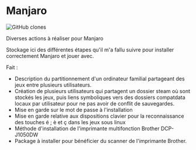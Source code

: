 # Manjaro

![GitHub clones](https://img.shields.io/endpoint?url=https://gist.githubusercontent.com/Leloinadrass/520a3a5429dafb951b4ba4ff530ff1c0/raw/cloneCount.json)



Diverses actions à réaliser pour Manjaro

Stockage ici des différentes étapes qu'il m'a fallu suivre pour installer correctement Manjaro et jouer avec.

Fait :
- Description du partitionnement d'un ordinateur familial partageant des jeux entre plusieurs utilisateurs.
- Création de plusieurs utilisateurs qui partagent un dossier steam où sont stockés les jeux, puis liens symboliques vers des dossiers compatdata locaux par utilisateur pour ne pas avoir de conflit de sauvegardes.
- Mise en garde sur le mot de passe à l'installation
- Mise en garde relative aux dispositions clavier pour la reconnaissance des touches é ; è et ç dans les jeux sous linux
- Méthode d'installation de l'imprimante multifonction Brother DCP-J1050DW
- Package à installer pour bénéficier du scanner de l'imprimante Brother.


